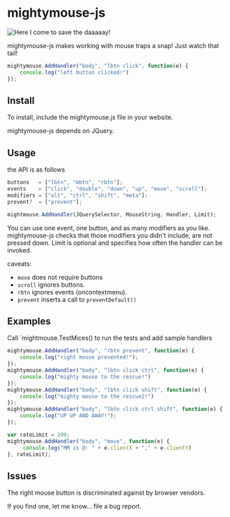 mightymouse-js
==============

![Here I come to save the daaaaay!](https://raw.github.com/verdverm/mightymouse-js/master/MightyMouseandGirl.gif)

mightymouse-js makes working with mouse traps a snap! Just watch that tail!

```JavaScript
mightymouse.AddHandler("body", "lbtn click", function(e) {
    console.log("left button clicked!")
});
```

Install
---------------

To install, include the mightymouse.js file in your website.

mightymouse-js depends on JQuery.


Usage
---------------

the API is as follows

```JavaScript
buttons   = ["lbtn", "mbtn", "rbtn"];
events    = ["click", "double", "down", "up", "move", "scroll"];
modifiers = ["alt", "ctrl", "shift", "meta"];
prevent?  = ["prevent"];

mightmouse.AddHandler(JQuerySelector, MouseString, Handler, Limit);
```

You can use one event, one button, and as many modifiers as you like. 
mightymouse-js checks that those modifiers you didn't include, are not pressed down.
Limit is optional and specifies how often the handler can be invoked.

caveats:

- `move` does not require buttons
- `scroll` ignores buttons.
- `rbtn` ignores events (oncontextmenu).
- `prevent` inserts a call to `preventDefault()` 


Examples
--------------

Call `mightmouse.TestMices() to run the tests and add sample handlers

```JavaScript
mightymouse.AddHandler("body", "rbtn prevent", function(e) {
    console.log("right mouse prevented!");
});
mightymouse.AddHandler("body", "lbtn click ctrl", function(e) {
    console.log("mighty mouse to the rescue!")
});
mightymouse.AddHandler("body", "lbtn click shift", function(e) {
    console.log("mighty mouse to the rescue2!")
});
mightymouse.AddHandler("body", "lbtn click ctrl shift", function(e) {
    console.log("UP UP AND AWAY!");
});

var rateLimit = 200;
mightymouse.AddHandler("body", "move", function(e) {
     console.log("MM is @: " + e.clientX + "," + e.clientY)
}, rateLimit);
```

Issues
--------------

The right mouse button is discriminated against by browser vendors.

If you find one, let me know... file a bug report.

